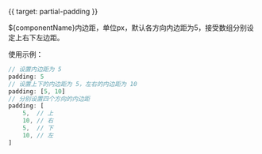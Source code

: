 
{{ target: partial-padding }}

<ExampleUIControlVector min="0" dims="T,R,B,L"  />

${componentName}内边距，单位px，默认各方向内边距为5，接受数组分别设定上右下左边距。

使用示例：
```ts
// 设置内边距为 5
padding: 5
// 设置上下的内边距为 5，左右的内边距为 10
padding: [5, 10]
// 分别设置四个方向的内边距
padding: [
    5,  // 上
    10, // 右
    5,  // 下
    10, // 左
]
```

